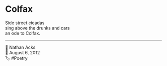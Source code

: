 # Colfax

Side street cicadas  
sing above the drunks and cars  
an ode to Colfax.

- - - -

👤 Nathan Acks  
📅 August 6, 2012  
🏷️ #Poetry

